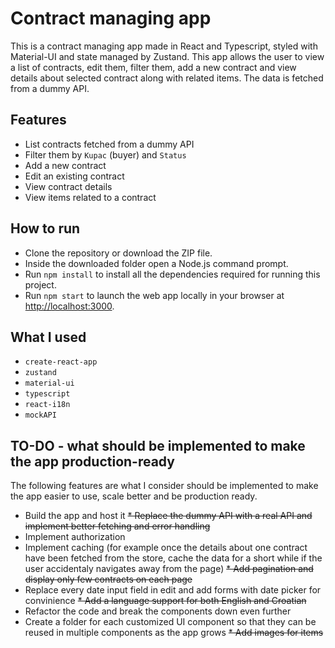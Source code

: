 # Contract managing app

This is a contract managing app made in React and Typescript, styled with Material-UI and state managed by Zustand. This app allows the user to view a list of contracts, edit them, filter them, add a new contract and view details about selected contract along with related items. The data is fetched from a dummy API.

## Features

* List contracts fetched from a dummy API
* Filter them by `Kupac` (buyer) and `Status`
* Add a new contract
* Edit an existing contract
* View contract details
* View items related to a contract 

## How to run

* Clone the repository or download the ZIP file.
* Inside the downloaded folder open a Node.js command prompt.
* Run `npm install` to install all the dependencies required for running this project.
* Run `npm start` to launch the web app locally in your browser at [http://localhost:3000](http://localhost:3000).

## What I used

* `create-react-app`
* `zustand` 
* `material-ui`
* `typescript`
* `react-i18n`
* `mockAPI`

## TO-DO - what should be implemented to make the app production-ready 

The following features are what I consider should be implemented to make the app easier to use, scale better and be production ready. 

* Build the app and host it
~~* Replace the dummy API with a real API and implement better fetching and error handling~~
* Implement authorization
* Implement caching (for example once the details about one contract have been fetched from the store, cache the data for a short while if the user accidentaly navigates away from the page)
~~* Add pagination and display only few contracts on each page~~
* Replace every date input field in edit and add forms with date picker for convinience 
~~* Add a language support for both English and Croatian~~
* Refactor the code and break the components down even further
* Create a folder for each customized UI component so that they can be reused in multiple components as the app grows
~~* Add images for items~~

